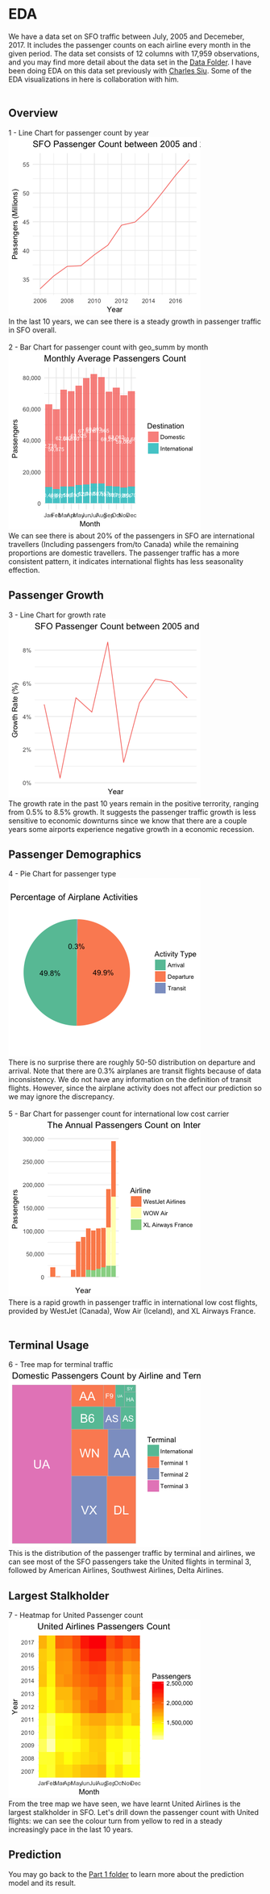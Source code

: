 # EDA

We have a data set on SFO traffic between July, 2005 and Decemeber, 2017. It includes the passenger counts on each airline every month in the given period. The data set consists of 12 columns with 17,959 observations, and you may find more detail about the data set in the [Data Folder](../../Data). I have been doing EDA on this data set previously with <a href="https://github.com/chunheisiu">Charles Siu</a>. Some of the EDA visualizations in here is collaboration with him.
<br><br>

## Overview
1 - Line Chart for passenger count by year <br>
![Screenshot](Images/line_annual_pax_count.png)<br>
In the last 10 years, we can see there is a steady growth in passenger traffic in SFO overall.
<br><br>
2 - Bar Chart for passenger count with geo_summ by month<br>
![Screenshot](Images/bar_pax_count.png)<br>
We can see there is about 20% of the passengers in SFO are international travellers (Including passengers from/to Canada) while the remaining proportions are domestic travellers. The passenger traffic has a more consistent pattern, it indicates international flights has less seasonality effection. 

## Passenger Growth
3 - Line Chart for growth rate<br>
![Screenshot](Images/line_growth.png)<br>
The growth rate in the past 10 years remain in the positive terrority, ranging from 0.5% to 8.5% growth. It suggests the passenger traffic growth is less sensitive to economic downturns since we know that there are a couple years some airports experience negative growth in a economic recession.

## Passenger Demographics
4 - Pie Chart for passenger type<br>
![Screenshot](Images/pie_activity.png)<br>
There is no surprise there are roughly 50-50 distribution on departure and arrival. Note that there are 0.3% airplanes are transit flights because of data inconsistency. We do not have any information on the definition of transit flights. However, since the airplane activity does not affect our prediction so we may ignore the discrepancy.
<br><br>
5 - Bar Chart for passenger count for international low cost carrier<br>
![Screenshot](Images/bar_intl_lcc.png)<br>
There is a rapid growth in passenger traffic in international low cost flights, provided by WestJet (Canada), Wow Air (Iceland), and XL Airways France. 
<br><br>
## Terminal Usage
6 - Tree map for terminal traffic<br>
![Screenshot](Images/tree_dom_terminal.png)<br>
This is the distribution of the passenger traffic by terminal and airlines, we can see most of the SFO passengers take the United flights in terminal 3, followed by American Airlines, Southwest Airlines, Delta Airlines.

## Largest Stalkholder
7 - Heatmap for United Passenger count<br>
![Screenshot](Images/heat_map.png)<br>
From the tree map we have seen, we have learnt United Airlines is the largest stalkholder in SFO. Let's drill down the passenger count with United flights: we can see the colour turn from yellow to red in a steady increasingly pace in the last 10 years.

## Prediction
You may go back to the [Part 1 folder](../) to learn more about the prediction model and its result.